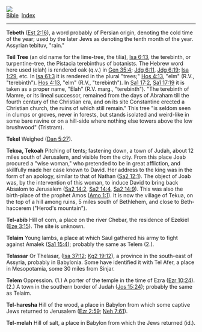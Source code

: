 [![](../../cdshop/ithlogo.png)](../../index)  
[Bible](../index)  [Index](index) 

------------------------------------------------------------------------

<span id="000">**Tebeth**</span> ([Est 2:16](../kjv/est002.htm#016)), a
word probably of Persian origin, denoting the cold time of the year;
used by the later Jews as denoting the tenth month of the year. Assyrian
tebituv, "rain."

<span id="001">**Teil Tree**</span> (an old name for the lime-tree, the
tilia), [Isa 6:13](../kjv/isa006.htm#013), the terebinth, or
turpentine-tree, the Pistacia terebinthus of botanists. The Hebrew word
here used (elah) is rendered oak (q.v.) in [Gen
35:4](../kjv/gen035.htm#004); [Jdg 6:11](../kjv/jdg006.htm#011), [Jdg
6:19](../kjv/jdg006.htm#019); [Isa 1:29](../kjv/isa001.htm#029), etc. In
[Isa 61:3](../kjv/isa061.htm#003) it is rendered in the plural "trees;"
[Hos 4:13](../kjv/hos004.htm#013), "elm" (R.V., "terebinth"). [Hos
4:13](../kjv/hos004.htm#013), "elm" (R.V., "terebinth"). In [Sa1
17:2](../kjv/sa1017.htm#002), [Sa1 17:19](../kjv/sa1017.htm#019) it is
taken as a proper name, "Elah" (R.V. marg., "terebinth"). "The terebinth
of Mamre, or its lineal successor, remained from the days of Abraham
till the fourth century of the Christian era, and on its site
Constantine erected a Christian church, the ruins of which still
remain." This tree "is seldom seen in clumps or groves, never in
forests, but stands isolated and weird-like in some bare ravine or on a
hill-side where nothing else towers above the low brushwood" (Tristram).

<span id="002">**Tekel**</span> Weighed ([Dan
5:27](../kjv/dan005.htm#027)).

<span id="003">**Tekoa, Tekoah**</span> Pitching of tents; fastening
down, a town of Judah, about 12 miles south of Jerusalem, and visible
from the city. From this place Joab procured a "wise woman," who
pretended to be in great affliction, and skillfully made her case known
to David. Her address to the king was in the form of an apology, similar
to that of Nathan ([Sa2 12:1](../kjv/sa2012.htm#001)). The object of
Joab was, by the intervention of this woman, to induce David to bring
back Absalom to Jerusalem ([Sa2 14:2](../kjv/sa2014.htm#002), [Sa2
14:4](../kjv/sa2014.htm#004), [Sa2 14:9](../kjv/sa2014.htm#009)). This
was also the birth-place of the prophet Amos ([Amo
1:1](../kjv/amo001.htm#001)). It is now the village of Tekua, on the top
of a hill among ruins, 5 miles south of Bethlehem, and close to
Beth-haccerem ("Herod's mountain").

<span id="004">**Tel-abib**</span> Hill of corn, a place on the river
Chebar, the residence of Ezekiel ([Eze 3:15](../kjv/eze003.htm#015)).
The site is unknown.

<span id="005">**Telaim**</span> Young lambs, a place at which Saul
gathered his army to fight against Amalek ([Sa1
15:4](../kjv/sa1015.htm#004)); probably the same as Telem (2.).

<span id="006">**Telassar**</span> Or Thelasar, ([Isa
37:12](../kjv/isa037.htm#012); [Kg2 19:12](../kjv/kg2019.htm#012)), a
province in the south-east of Assyria, probably in Babylonia. Some have
identified it with Tel Afer, a place in Mesopotamia, some 30 miles from
Sinjar.

<span id="007">**Telem**</span> Oppression. (1.) A porter of the temple
in the time of Ezra ([Ezr 10:24](../kjv/ezr010.htm#024)). (2.) A town in
the southern border of Judah ([Jos 15:24](../kjv/jos015.htm#024));
probably the same as Telaim.

<span id="008">**Tel-haresha**</span> Hill of the wood, a place in
Babylon from which some captive Jews returned to Jerusalem ([Ezr
2:59](../kjv/ezr002.htm#059); [Neh 7:61](../kjv/neh007.htm#061)).

<span id="009">**Tel-melah**</span> Hill of salt, a place in Babylon
from which the Jews returned (id.).

